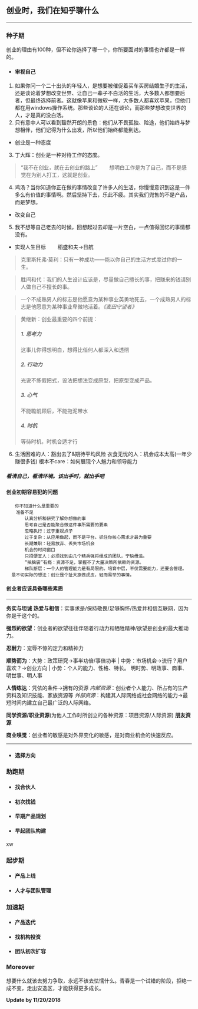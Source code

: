 ## 创业时，我们在知乎聊什么
---

### 种子期
创业的理由有100种，但不论你选择了哪一个，你所要面对的事情也许都是一样的。   
- #### 审视自己
1. 如果你问一个二十出头的年轻人，是想要被催促着买车买房结婚生子的生活，还是谈论着梦想改变世界、让自己一辈子不白活的生活，大多数人都想要后者，但最终选择前者。这就像苹果和微软一样，大多数人都喜欢苹果，但他们都在用windows操作系统。那些谈论的人还在谈论，而那些梦想改变世界的人，才是真的没白活。
2. 只有意中人可以看到豁然开朗的景色：他们从不畏孤独、险途，他们始终与梦想相伴，他们记得为什么出发，所以他们始终都能到达。
- 创业是一种态度
3. 丁大辉：创业是一种对待工作的态度。
> “我不在创业，就在去创业的路上”
　　想明白工作是为了自己，而不是感觉在为别人打工，这就是创业。
4. 鸡汤？当你知道你正在做的事情改变了许多人的生活，你慢慢意识到这是一件多么有价值的事情啊。然后坚持下去，乐此不疲。其实我们兜售的不是产品，而是梦想。
- 改变自己
5. 我不想等自己老去的时候，回想起过去却是一片空白，一点值得回忆的事情都没有。
- 实现人生目标
　　稻盛和夫->日航
>克里斯托弗·莫利：只有一种成功——能以你自己的生活方式度过你的一生。

>胜间和代：我们的人生设计应该是，尽量做自己擅长的事，把赚来的钱请别人做自己不擅长的事。

>一个不成熟男人的标志是他愿意为某种事业英勇地死去，一个成熟男人的标志是他愿意为某种事业卑微地活着。_《麦田守望者》_

>黄继新：创业最重要的四个前提：
> ##### 1. 思考力
> 这事儿你得想明白，想得比任何人都深入和透彻
> ##### 2. 行动力
> 光说不练假把式，设法把想法变成原型，把原型变成产品。
> ##### 3. 心气
> 不能瞻前顾后，不能拖泥带水
> ##### 4. 时机
> 等待时机，时机合适才行

6. 生活困难的人：豁出去了&期待平均风险
衣食无忧的人：机会成本太高(一年少赚很多钱)
根本不care：如何展现个人魅力和领导能力
##### 看清自己，看清环境。该出手时，就出手吧

#### 创业初期容易犯的问题
```
　　你不知道什么是重要的
  　准备不足
  　　　认真分析和研究了解你想做的事
  　　　思考自己是否能聚合做这件事所需要的要素
  　　　忽略执行：过于重视点子
  　　　过于复杂：从应用做起，而不是平台。抓住你核心需求才最为重要
  　　　长期兼职：轻易放弃、丢失市场机会
  　　　机会的时间窗口
  　　　只招便宜人：必须找到由几个精兵强将组成的团队，宁缺毋滥。
  　　　“拍脑袋”有瘾：资源不足，掌握不了大量决策所依赖的资源。
  　　　梯队断层：一个人的管理能力是有局限的。培育中层，不仅需要能力，还要会管理。
  最不切实际的想法：创业是个扯大旗做虎皮，轻而易举的事情。
```
#### 创业者应该具备哪些素质
---
**务实与坦诚**
**热爱与相信**：实事求是/保持敬畏/足够胸怀/热爱并相信互联网，因为你是干这个的。

**强烈的欲望**：创业者的欲望往往伴随着行动力和牺牲精神/欲望是创业的最大推动力。

 **忍耐力**：宠辱不惊的定力和精神力
 
 **顺势而为**：大势：政策研究->事半功倍/事倍功半 | 中势：市场机会->流行？用户喜欢？->创业方向 | 小势：个人的能力、性格、特长。
 明时势、明政事、商事、明世事、明人事
 
 **人情练达**：凭依的条件->拥有的资源
 *内部资源*：创业者个人能力、所占有的生产资料及知识技能、家族资源等
 *外部资源*：构建其人际网络或社会网络的能力->最短时间内建立自己最广泛的人际网络。
 
 **同学资源/职业资源**(为他人工作时所创立的各种资源：项目资源/人际资源)
 **朋友资源**
 
**商业嗅觉**：创业者的敏感是对外界变化的敏感，是对商业机会的快速反应。

---
- #### 选择方向

### 助跑期
- #### 找合伙人
- #### 初次找钱
- #### 早期产品规划
- #### 早起团队构建
xw
### 起步期
- #### 产品上线
- #### 人才与团队管理
### 加速期
- #### 产品迭代
- #### 找机构投资
- #### 团队初次扩容

### Moreover
想要什么就该去努力争取，永远不该去怯懦什么。青春是一个试错的阶段，拒绝一成不变，走出安逸区，才能获得更多成长。


**Update by 11/20/2018**